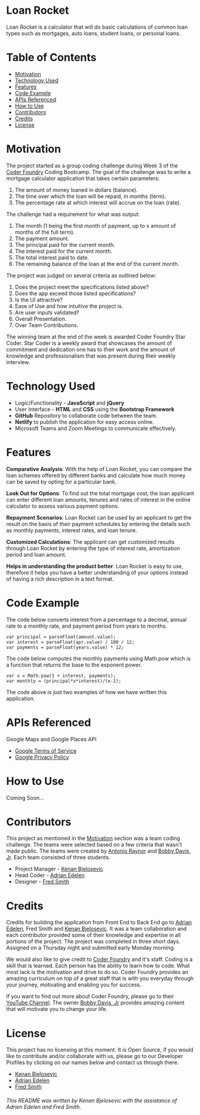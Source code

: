 
# Loan Rocket
Loan Rocket is a calculator that will do basic calculations of common loan types such as mortgages, auto loans, student loans, or personal loans. 

# Table of Contents

 - [Motivation](#motivation)
 - [Technology Used](#technology-used)
 - [Features](#features)
 - [Code Example](#code-example)
 - [APIs Referenced](#apis-referenced)
 - [How to Use](#how-to-use)
 - [Contributors](#contributors)
 - [Credits](#credits)
 - [License](#license)

<a name="#motivation"></a>
# Motivation
The project started as a group coding challenge during Week 3 of the [Coder Foundry](https://www.coderfoundry.com/) Coding Bootcamp. The goal of the challenge was to write a mortgage calculator application that takes certain parameters:

 1. The amount of money loaned in dollars (balance).
 2. The time over which the loan will be repaid, in months (term).
 3. The percentage rate at which interest will accrue on the loan (rate).

The challenge had a requirement for what was output:

 1. The month (1 being the first month of payment, up to x amount of months of the full term).
 2. The payment amount.
 3. The principal paid for the current month.
 4. The interest paid for the current month.
 5. The total interest paid to date.
 6. The remaining balance of the loan at the end of the current month.

The project was judged on several criteria as outlined below:

 1. Does the project meet the specifications listed above?
 2. Does the app exceed those listed specifications?
 3. Is the UI attractive?
 4. Ease of Use and how intuitive the project is.
 5. Are user inputs validated?
 6. Overall Presentation.
 7. Over Team Contributions.

The winning team at the end of the week is awarded Coder Foundry Star Coder. Star Coder is a weekly award that showcases the amount of commitment and dedication one has to their work and the amount of knowledge and professionalism that was present during their weekly interview. 

<a name="#technology-used"></a>
# Technology Used

 - Logic/Functionality - **JavaScript** and **jQuery**
 - User Interface - **HTML** and **CSS** using the **Bootstrap Framework**
 - **GitHub** Repository to collaborate code between the team.
 - **Netlify** to publish the application for easy access online.
 - Microsoft Teams and Zoom Meetings to communicate effectively.

<a name="#features"></a>
# Features
**Comparative Analysis**: With the help of Loan Rocket, you can compare the loan schemes offered by different banks and calculate how much money can be saved by opting for a particular bank.

**Look Out for Options**: To find out the total mortgage cost, the loan applicant can enter different loan amounts, tenures and rates of interest in the online calculator to assess various payment options.

**Repayment Scenarios**: Loan Rocket can be used by an applicant to get the result on the basis of their payment schedules by entering the details such as monthly payments, interest rates, and loan tenure.

**Customized Calculations**: The applicant can get customized results through Loan Rocket by entering the type of interest rate, amortization period and loan amount.

**Helps in understanding the product better**: Loan Rocket is easy to use, therefore it helps you have a better understanding of your options instead of having a rich description in a text format.


<a name="#code-example"></a>
# Code Example

The code below converts interest from a percentage to a decimal, annual rate to a monthly rate, and payment period from years to months.

    var principal = parseFloat(amount.value);
    var interest = parseFloat(apr.value) / 100 / 12;
    var payments = parseFloat(years.value) * 12;
    
The code below computes the monthly payments using Math.pow which is a function that returns the base to the exponent power.

    var x = Math.pow(1 + interest, payments);
    var monthly = (principal*x*interest)/(x-1);

The code above is just two examples of how we have written this application.

<a name="#apis-referenced"></a>
# APIs Referenced
Google Maps and Google Places API

 - [Google Terms of Service](https://policies.google.com/terms?hl=en)
 - [Google Privacy Policy](https://policies.google.com/privacy)

<a name="#how-to-use"></a>
# How to Use
Coming Soon...
<a name="#contributors"></a>
# Contributors
This project as mentioned in the [Motivation](#motivation) section was a team coding challenge. The teams were selected based on a few criteria that wasn't made public. The teams were created by [Antonio Raynor](https://www.linkedin.com/in/antonio-raynor-b7672746/) and [Bobby Davis, Jr](https://www.linkedin.com/in/bobbydavisjr/). Each team consisted of three students.

 - Project Manager - [Kenan Bjelosevic](https://www.kenanbjelosevic.com) 
 - Head Coder - [Adrian Edelen](https://adrianedelen.com/) 
 - Designer - [Fred Smith](https://fs3portfolio.netlify.app/)

<a name="#credits"></a>
# Credits
Credits for building the application from Front End to Back End go to [Adrian Edelen](https://adrianedelen.com/), Fred Smith and [Kenan Bjelosevic](https://www.kenanbjelosevic.com). It was a team collaboration and each contributor provided some of their knowledge and expertise in all portions of the project. The project was completed in three short days. Assigned on a Thursday night and submitted early Monday morning. 

We would also like to give credit to [Coder Foundry](https://www.coderfoundry.com/contact) and it's staff. Coding is a skill that is learned. Each person has the ability to learn how to code. What most lack is the motivation and drive to do so. Coder Foundry provides an amazing curriculum on top of a great staff that is with you everyday through your journey, motivating and enabling you for success.

If you want to find out more about Coder Foundry, please go to their [YouTube Channel](https://www.youtube.com/channel/UCTGgxc_jIz2z9mpfInuPHWQ). The owner [Bobby Davis, Jr](https://www.linkedin.com/in/bobbydavisjr/) provides amazing content that will motivate you to change your life. 

<a name="#license"></a>
# License

This project has no licensing at this moment. It is Open Source, if you would like to contribute and/or collaborate with us, please go to our Developer Profiles by clicking on our names below and contact us through there.

- [Kenan Bjelosevic](https://www.kenanbjelosevic.com) 
 - [Adrian Edelen](https://adrianedelen.com/) 
 - [Fred Smith](https://fs3portfolio.netlify.app/)
###### This README was written by Kenan Bjelosevic with the assistance of Adrien Edelen and Fred Smith. 
 
